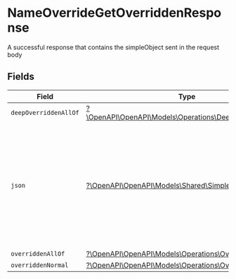 # NameOverrideGetOverriddenResponse

A successful response that contains the simpleObject sent in the request body


## Fields

| Field                                                                                                                                                          | Type                                                                                                                                                           | Required                                                                                                                                                       | Description                                                                                                                                                    |
| -------------------------------------------------------------------------------------------------------------------------------------------------------------- | -------------------------------------------------------------------------------------------------------------------------------------------------------------- | -------------------------------------------------------------------------------------------------------------------------------------------------------------- | -------------------------------------------------------------------------------------------------------------------------------------------------------------- |
| `deepOverriddenAllOf`                                                                                                                                          | [?\OpenAPI\OpenAPI\Models\Operations\DeepOverriddenAllOf](../../Models/Operations/DeepOverriddenAllOf.md)                                                      | :heavy_minus_sign:                                                                                                                                             | N/A                                                                                                                                                            |
| `json`                                                                                                                                                         | [?\OpenAPI\OpenAPI\Models\Shared\SimpleObject](../../Models/Shared/SimpleObject.md)                                                                            | :heavy_minus_sign:                                                                                                                                             | A simple object that uses all our supported primitive types and enums and has optional properties.<br/><br/>[A link to the external docs.](https://speakeasy.com/docs) |
| `overriddenAllOf`                                                                                                                                              | [?\OpenAPI\OpenAPI\Models\Operations\OverriddenAllOf](../../Models/Operations/OverriddenAllOf.md)                                                              | :heavy_minus_sign:                                                                                                                                             | N/A                                                                                                                                                            |
| `overriddenNormal`                                                                                                                                             | [?\OpenAPI\OpenAPI\Models\Operations\OverriddenNormal](../../Models/Operations/OverriddenNormal.md)                                                            | :heavy_minus_sign:                                                                                                                                             | N/A                                                                                                                                                            |